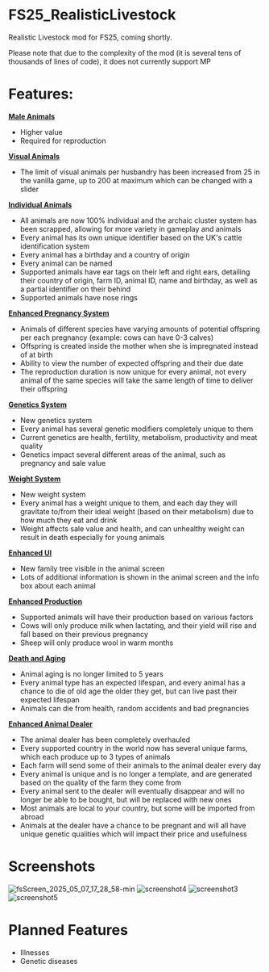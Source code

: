 # FS25_RealisticLivestock

Realistic Livestock mod for FS25, coming shortly.

Please note that due to the complexity of the mod (it is several tens of thousands of lines of code), it does not currently support MP

# Features:
<ins>**Male Animals**</ins>
- Higher value
- Required for reproduction

<ins>**Visual Animals**</ins>
- The limit of visual animals per husbandry has been increased from 25 in the vanilla game, up to 200 at maximum which can be changed with a slider

<ins>**Individual Animals**</ins>
- All animals are now 100% individual and the archaic cluster system has been scrapped, allowing for more variety in gameplay and animals
- Every animal has its own unique identifier based on the UK's cattle identification system
- Every animal has a birthday and a country of origin
- Every animal can be named
- Supported animals have ear tags on their left and right ears, detailing their country of origin, farm ID, animal ID, name and birthday, as well as a partial identifier on their behind
- Supported animals have nose rings

<ins>**Enhanced Pregnancy System**</ins>
- Animals of different species have varying amounts of potential offspring per each pregnancy (example: cows can have 0-3 calves)
- Offspring is created inside the mother when she is impregnated instead of at birth
- Ability to view the number of expected offspring and their due date
- The reproduction duration is now unique for every animal, not every animal of the same species will take the same length of time to deliver their offspring

<ins>**Genetics System**</ins>
- New genetics system
- Every animal has several genetic modifiers completely unique to them
- Current genetics are health, fertility, metabolism, productivity and meat quality
- Genetics impact several different areas of the animal, such as pregnancy and sale value

<ins>**Weight System**</ins>
- New weight system
- Every animal has a weight unique to them, and each day they will gravitate to/from their ideal weight (based on their metabolism) due to how much they eat and drink
- Weight affects sale value and health, and can unhealthy weight can result in death especially for young animals

<ins>**Enhanced UI**</ins>
- New family tree visible in the animal screen
- Lots of additional information is shown in the animal screen and the info box about each animal

<ins>**Enhanced Production**</ins>
- Supported animals will have their production based on various factors
- Cows will only produce milk when lactating, and their yield will rise and fall based on their previous pregnancy
- Sheep will only produce wool in warm months

<ins>**Death and Aging**</ins>
- Animal aging is no longer limited to 5 years
- Every animal type has an expected lifespan, and every animal has a chance to die of old age the older they get, but can live past their expected lifespan
- Animals can die from health, random accidents and bad pregnancies

<ins>**Enhanced Animal Dealer**</ins>
- The animal dealer has been completely overhauled
- Every supported country in the world now has several unique farms, which each produce up to 3 types of animals
- Each farm will send some of their animals to the animal dealer every day
- Every animal is unique and is no longer a template, and are generated based on the quality of the farm they come from
- Every animal sent to the dealer will eventually disappear and will no longer be able to be bought, but will be replaced with new ones
- Most animals are local to your country, but some will be imported from abroad
- Animals at the dealer have a chance to be pregnant and will all have unique genetic qualities which will impact their price and usefulness

# Screenshots

![fsScreen_2025_05_07_17_28_58-min](https://github.com/user-attachments/assets/724f08c2-ce0a-48b7-9056-50a8622f5742)
![screenshot4](https://github.com/user-attachments/assets/333ffa00-1041-457c-b406-2efe4127d5a4)
![screenshot3](https://github.com/user-attachments/assets/3731d7e0-6bae-411d-957f-5b4496a1607f)
![screenshot5](https://github.com/user-attachments/assets/cee43caf-9401-421d-8ada-745d4fa41c7a)

# Planned Features
- Illnesses
- Genetic diseases
